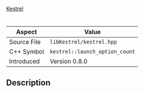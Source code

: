 [Kestrel](index.md)
# 
| Aspect | Value |
| --- | --- |
| Source File | `libKestrel/kestrel.hpp` |
| C++ Symbol | `kestrel::launch_option_count` |
| Introduced | Version 0.8.0 |
## Description
